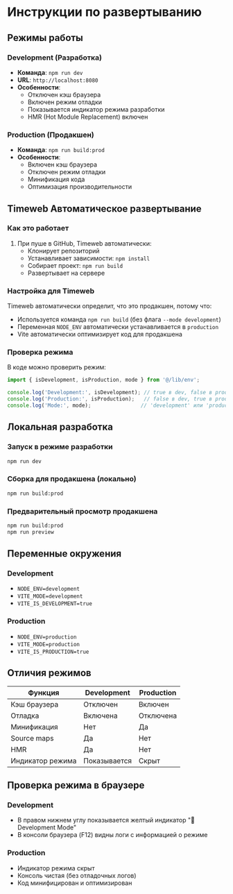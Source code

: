 # Инструкции по развертыванию

## Режимы работы

### Development (Разработка)
- **Команда**: `npm run dev`
- **URL**: `http://localhost:8080`
- **Особенности**:
  - Отключен кэш браузера
  - Включен режим отладки
  - Показывается индикатор режима разработки
  - HMR (Hot Module Replacement) включен

### Production (Продакшен)
- **Команда**: `npm run build:prod`
- **Особенности**:
  - Включен кэш браузера
  - Отключен режим отладки
  - Минификация кода
  - Оптимизация производительности

## Timeweb Автоматическое развертывание

### Как это работает
1. При пуше в GitHub, Timeweb автоматически:
   - Клонирует репозиторий
   - Устанавливает зависимости: `npm install`
   - Собирает проект: `npm run build`
   - Развертывает на сервере

### Настройка для Timeweb
Timeweb автоматически определит, что это продакшен, потому что:
- Используется команда `npm run build` (без флага `--mode development`)
- Переменная `NODE_ENV` автоматически устанавливается в `production`
- Vite автоматически оптимизирует код для продакшена

### Проверка режима
В коде можно проверить режим:
```typescript
import { isDevelopment, isProduction, mode } from '@/lib/env';

console.log('Development:', isDevelopment); // true в dev, false в prod
console.log('Production:', isProduction);   // false в dev, true в prod
console.log('Mode:', mode);                // 'development' или 'production'
```

## Локальная разработка

### Запуск в режиме разработки
```bash
npm run dev
```

### Сборка для продакшена (локально)
```bash
npm run build:prod
```

### Предварительный просмотр продакшена
```bash
npm run build:prod
npm run preview
```

## Переменные окружения

### Development
- `NODE_ENV=development`
- `VITE_MODE=development`
- `VITE_IS_DEVELOPMENT=true`

### Production
- `NODE_ENV=production`
- `VITE_MODE=production`
- `VITE_IS_PRODUCTION=true`

## Отличия режимов

| Функция | Development | Production |
|---------|-------------|------------|
| Кэш браузера | Отключен | Включен |
| Отладка | Включена | Отключена |
| Минификация | Нет | Да |
| Source maps | Да | Нет |
| HMR | Да | Нет |
| Индикатор режима | Показывается | Скрыт |

## Проверка режима в браузере

### Development
- В правом нижнем углу показывается желтый индикатор "🔧 Development Mode"
- В консоли браузера (F12) видны логи с информацией о режиме

### Production
- Индикатор режима скрыт
- Консоль чистая (без отладочных логов)
- Код минифицирован и оптимизирован 